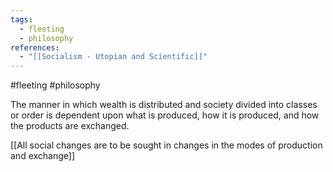 ```yaml
---
tags:
  - fleeting
  - philosophy
references:
  - "[[Socialism - Utopian and Scientific]]"
---
```

#fleeting #philosophy 

The manner in which wealth is distributed and society divided into classes or order is dependent upon what is produced, how it is produced, and how the products are exchanged.

[[All social changes are to be sought in changes in the modes of production and exchange]]